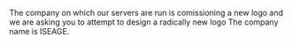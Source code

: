 The company on which our servers are run is comissioning a new logo and we are asking you to attempt to design a radically new logo  The company name is ISEAGE.